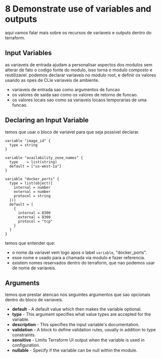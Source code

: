 # 8 Demonstrate use of variables and outputs
aqui vamos falar mais sobre os recursos de variaveis e outputs dentro do terraform.

## Input Variables
as variaveis de entrada ajudam a personalisar aspectos dos modulos sem alterar de fato o codigo fonte do modulo, isso torna o modulo composto e reutilizavel. podemos declarar variaveis no modulo root, e definir os valores usando as opes de CLIe variaveis de ambiente.

- variaveis de entrada sao como argumentos de funcao
- os valores de saida sao como os valores de retorno de funcao.
- os valores locais sao como sa variaveis locaos temporarias de uma funcao.

## Declaring an Input Variable
temos que usar o bloco de variavel para que seja possivel declarar.

```hcl
variable "image_id" {
  type = string
}

variable "availability_zone_names" {
  type    = list(string)
  default = ["us-west-1a"]
}

variable "docker_ports" {
  type = list(object({
    internal = number
    external = number
    protocol = string
  }))
  default = [
    {
      internal = 8300
      external = 8300
      protocol = "tcp"
    }
  ]
}
```

temos que entender que:

- o nome da variavel vem logo apos o label `variable`, "docker_ports".
- esse nome e usado para a chamada via modulo e fazer referencia.
- existem nomes reservados dentro do terraform, que nao podemos usar de nome de variaveis.

## Arguments
temos que prestar atencao nos seguintes argumentos que sao opcionais dentro do bloco de variaveis.

- **default** - A default value which then makes the variable optional.
- **type** - This argument specifies what value types are accepted for the variable.
- **description** - This specifies the input variable's documentation.
- **validation** - A block to define validation rules, usually in addition to type constraints.
- **sensitive** - Limits Terraform UI output when the variable is used in configuration.
- **nullable** - Specify if the variable can be null within the module.